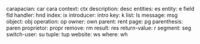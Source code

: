 carapacian:    car    cara
context:       ctx
description:   desc
entities:      es
entity:        e
field          fld
handler:       hnd
index:         ix
introducer:    intro
key:           k
list:          ls
message:       msg
object:        obj
operation:     op
owner:         own
parent:        rent
page:          pg
parenthesis:   paren
proprietor:    propr
remove:        rm
result:        res
return-value:  r
segment:       seg
switch-user:   su
tuple:         tup
website:       ws
where:         wh

